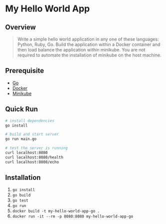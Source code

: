 # My Hello World App

## Overview

> Write a simple hello world application in any one of these languages: Python, Ruby, Go. Build the application within a Docker container and then load balance the application within minikube. You are not required to automate the installation of minikube on the host machine.

## Prerequisite

- [Go](https://golang.org/doc/install)
- [Docker](https://docs.docker.com/v17.09/engine/installation/) 
- [Minikube](https://kubernetes.io/docs/tasks/tools/install-minikube/)

## Quick Run 

```sh
# install dependencies
go install 

# build and start server
go run main.go

# test the server is running
curl localhost:8080
curl localhost:8080/health
curl localhost:8080/echo
```

## Installation

1. `go install`
1. `go build`
1. `go test`
1. `go run`
1. `docker build -t my-hello-world-app-go .`
1. `docker run -it --rm -p 8080:8080 my-hello-world-app-go`
